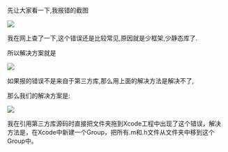 先让大家看一下,我报错的截图

![](http://img.blog.csdn.net/20141202143452840?watermark/2/text/aHR0cDovL2Jsb2cuY3Nkbi5uZXQvenVveW91MTMxNA==/font/5a6L5L2T/fontsize/400/fill/I0JBQkFCMA==/dissolve/70/gravity/Center)

我在网上查了一下,这个错误还是比较常见,原因就是少框架,少静态库了.

所以解决方案就是

![](http://img.blog.csdn.net/20141202143919195?watermark/2/text/aHR0cDovL2Jsb2cuY3Nkbi5uZXQvenVveW91MTMxNA==/font/5a6L5L2T/fontsize/400/fill/I0JBQkFCMA==/dissolve/70/gravity/Center)

如果报的错误不是来自于第三方库,那么用上面的解决方法是解决不了,

那么我们的解决方案是:

![](http://img.blog.csdn.net/20150107110105941?watermark/2/text/aHR0cDovL2Jsb2cuY3Nkbi5uZXQvenVveW91MTMxNA==/font/5a6L5L2T/fontsize/400/fill/I0JBQkFCMA==/dissolve/70/gravity/Center)

我在引用第三方库源码时直接把文件夹拖到Xcode工程中出现了这个错误，解决方法是，在Xcode中新建一个Group，把所有.m和.h文件从文件夹中移到这个Group中。


